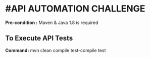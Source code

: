 #API AUTOMATION CHALLENGE
=========================

**Pre-condition :** Maven & Java 1.8 is required


To Execute API Tests
----------------
**Command:** mvn clean compile test-compile test

